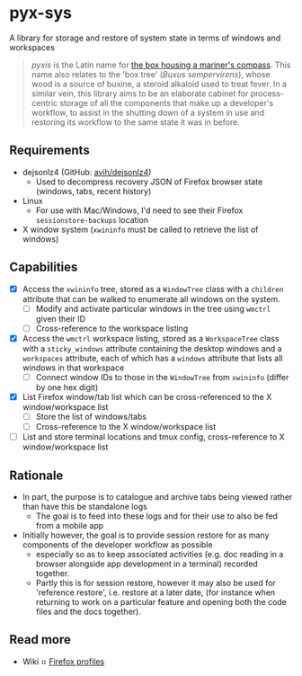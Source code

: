 # pyx-sys

A library for storage and restore of system state in terms of windows and workspaces

> _pyxis_ is the Latin name for [the box housing a mariner's compass](https://www.constellationsofwords.com/Constellations/Pyxis.htm).
> This name also relates to the 'box tree' (_Buxus sempervirens_), whose wood is a source of buxine, a steroid alkaloid used to treat fever.
> In a similar vein, this library aims to be an elaborate cabinet for process-centric storage of all the components that make up a
> developer's workflow, to assist in the shutting down of a system in use and restoring its workflow to the same state it was in before.

## Requirements

- dejsonlz4 (GitHub: [avih/dejsonlz4](https://github.com/avih/dejsonlz4))
  - Used to decompress recovery JSON of Firefox browser state (windows, tabs, recent history)
- Linux
  - For use with Mac/Windows, I'd need to see their Firefox `sessionstore-backups` location
- X window system (`xwininfo` must be called to retrieve the list of windows)

## Capabilities

- [x] Access the `xwininfo` tree, stored as a `WindowTree` class with a `children` attribute that can be walked
      to enumerate all windows on the system.
  - [ ] Modify and activate particular windows in the tree using `wmctrl` given their ID
  - [ ] Cross-reference to the workspace listing
- [x] Access the `wmctrl` workspace listing, stored as a `WorkspaceTree` class with a `sticky_windows` attribute
      containing the desktop windows and a `workspaces` attribute, each of which has a `windows` attribute that lists
      all windows in that workspace
  - [ ] Connect window IDs to those in the `WindowTree` from `xwininfo` (differ by one hex digit)
- [x] List Firefox window/tab list which can be cross-referenced to the X window/workspace list
  - [ ] Store the list of windows/tabs
  - [ ] Cross-reference to the X window/workspace list
- [ ] List and store terminal locations and tmux config, cross-reference to X window/workspace list

## Rationale

- In part, the purpose is to catalogue and archive tabs being viewed rather than have this be standalone logs
  - The goal is to feed into these logs and for their use to also be fed from a mobile app
- Initially however, the goal is to provide session restore for as many components of the developer workflow as possible
  - especially so as to keep associated activities (e.g. doc reading in a browser alongside app development in a terminal)
    recorded together.
  - Partly this is for session restore, however it may also be used for 'reference restore', i.e. restore at a later date,
    (for instance when returning to work on a particular feature and opening both the code files and the docs together).

## Read more

- Wiki ⠶ [Firefox profiles](wiki/Firefox_profiles.md)
